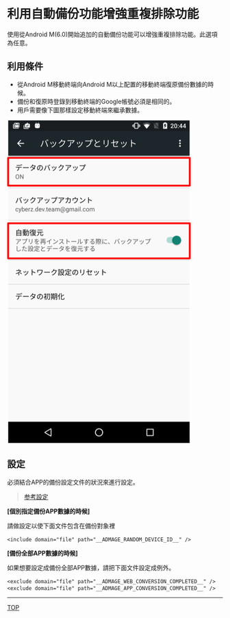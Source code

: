 # 利用自動備份功能增強重複排除功能

使用從Android M(6.0)開始追加的自動備份功能可以增強重複排除功能。此選項為任意。

## 利用條件

* 從Android M移動終端向Android M以上配置的移動終端復原備份數據的時候。
* 備份和復原時登錄到移動終端的Google帳號必須是相同的。
* 用戶需要像下圖那樣設定移動終端來繼承數據。

![設定画面](./img01.png)

## 設定

  必須結合APP的備份設定文件的狀況來進行設定。

> [参考設定](https://developer.android.com/training/backup/autosyncapi.html)

**[個別指定備份APP數據的時候]**

  請做設定以使下面文件包含在備份對象裡

```
<include domain="file" path="__ADMAGE_RANDOM_DEVICE_ID__" />
```

**[備份全部APP數據的時候]**

  如果想要設定成備份全部APP數據，請把下面文件設定成例外。

```
<exclude domain="file" path="__ADMAGE_WEB_CONVERSION_COMPLETED__" />
<exclude domain="file" path="__ADMAGE_APP_CONVERSION_COMPLETED__" />
```

---
[TOP](/lang/zh-tw/README.md)
